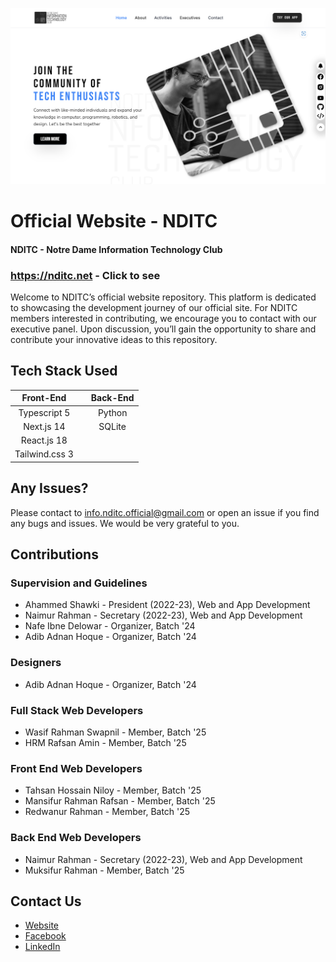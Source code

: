 ![NDITC](public/ss.png)

# Official Website - NDITC

#### NDITC - Notre Dame Information Technology Club

### https://nditc.net - Click to see

Welcome to NDITC’s official website repository. This platform is dedicated to showcasing the development journey of our official site. For NDITC members interested in contributing, we encourage you to contact with our executive panel. Upon discussion, you’ll gain the opportunity to share and contribute your innovative ideas to this repository.

## Tech Stack Used

|   Front-End    |     | Back-End |
| :------------: | --- | :------: |
|  Typescript 5  |     |  Python  |
|   Next.js 14   |     |  SQLite  |
|  React.js 18   |     |
| Tailwind.css 3 |     |

## Any Issues?

Please contact to info.nditc.official@gmail.com or open an issue if you find any bugs and issues. We would be very grateful to you.

## Contributions

### Supervision and Guidelines

- Ahammed Shawki - President (2022-23), Web and App Development
- Naimur Rahman - Secretary (2022-23), Web and App Development
- Nafe Ibne Delowar - Organizer, Batch '24
- Adib Adnan Hoque - Organizer, Batch '24

### Designers

- Adib Adnan Hoque - Organizer, Batch '24

### Full Stack Web Developers

- Wasif Rahman Swapnil - Member, Batch '25
- HRM Rafsan Amin - Member, Batch '25

### Front End Web Developers

- Tahsan Hossain Niloy - Member, Batch '25
- Mansifur Rahman Rafsan - Member, Batch '25
- Redwanur Rahman - Member, Batch '25

### Back End Web Developers

- Naimur Rahman - Secretary (2022-23), Web and App Development
- Muksifur Rahman - Member, Batch '25

## Contact Us

- [Website](http://nditc.net/)
- [Facebook](https://www.facebook.com/nditc.official)
- [LinkedIn](https://www.linkedin.com/company/nditc/)
